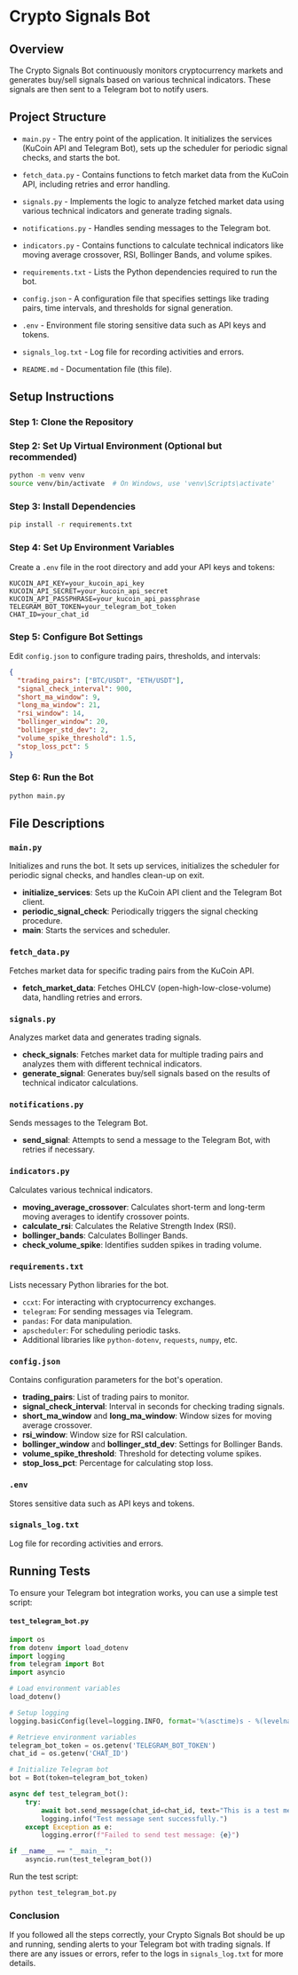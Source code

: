 # Crypto Signals Bot

## Overview

The Crypto Signals Bot continuously monitors cryptocurrency markets and generates buy/sell signals based on various technical indicators. These signals are then sent to a Telegram bot to notify users.

## Project Structure

* `main.py` - The entry point of the application. It initializes the services (KuCoin API and Telegram Bot), sets up the scheduler for periodic signal checks, and starts the bot.

* `fetch_data.py` - Contains functions to fetch market data from the KuCoin API, including retries and error handling.

* `signals.py` - Implements the logic to analyze fetched market data using various technical indicators and generate trading signals.

* `notifications.py` - Handles sending messages to the Telegram bot.

* `indicators.py` - Contains functions to calculate technical indicators like moving average crossover, RSI, Bollinger Bands, and volume spikes.

* `requirements.txt` - Lists the Python dependencies required to run the bot.

* `config.json` - A configuration file that specifies settings like trading pairs, time intervals, and thresholds for signal generation.

* `.env` - Environment file storing sensitive data such as API keys and tokens.

* `signals_log.txt` - Log file for recording activities and errors.

* `README.md` - Documentation file (this file).

## Setup Instructions

### Step 1: Clone the Repository
### Step 2: Set Up Virtual Environment (Optional but recommended)
```sh
python -m venv venv
source venv/bin/activate  # On Windows, use 'venv\Scripts\activate'
```

### Step 3: Install Dependencies
```sh
pip install -r requirements.txt
```

### Step 4: Set Up Environment Variables
Create a `.env` file in the root directory and add your API keys and tokens:
```dotenv
KUCOIN_API_KEY=your_kucoin_api_key
KUCOIN_API_SECRET=your_kucoin_api_secret
KUCOIN_API_PASSPHRASE=your_kucoin_api_passphrase
TELEGRAM_BOT_TOKEN=your_telegram_bot_token
CHAT_ID=your_chat_id
```

### Step 5: Configure Bot Settings
Edit `config.json` to configure trading pairs, thresholds, and intervals:
```json
{
  "trading_pairs": ["BTC/USDT", "ETH/USDT"],
  "signal_check_interval": 900,
  "short_ma_window": 9,
  "long_ma_window": 21,
  "rsi_window": 14,
  "bollinger_window": 20,
  "bollinger_std_dev": 2,
  "volume_spike_threshold": 1.5,
  "stop_loss_pct": 5
}
```

### Step 6: Run the Bot
```sh
python main.py
```

## File Descriptions

### `main.py`
Initializes and runs the bot. It sets up services, initializes the scheduler for periodic signal checks, and handles clean-up on exit.
- **initialize_services**: Sets up the KuCoin API client and the Telegram Bot client.
- **periodic_signal_check**: Periodically triggers the signal checking procedure.
- **main**: Starts the services and scheduler.

### `fetch_data.py`
Fetches market data for specific trading pairs from the KuCoin API.
- **fetch_market_data**: Fetches OHLCV (open-high-low-close-volume) data, handling retries and errors.

### `signals.py`
Analyzes market data and generates trading signals.
- **check_signals**: Fetches market data for multiple trading pairs and analyzes them with different technical indicators.
- **generate_signal**: Generates buy/sell signals based on the results of technical indicator calculations.

### `notifications.py`
Sends messages to the Telegram Bot.
- **send_signal**: Attempts to send a message to the Telegram Bot, with retries if necessary.

### `indicators.py`
Calculates various technical indicators.
- **moving_average_crossover**: Calculates short-term and long-term moving averages to identify crossover points.
- **calculate_rsi**: Calculates the Relative Strength Index (RSI).
- **bollinger_bands**: Calculates Bollinger Bands.
- **check_volume_spike**: Identifies sudden spikes in trading volume.

### `requirements.txt`
Lists necessary Python libraries for the bot.
- `ccxt`: For interacting with cryptocurrency exchanges.
- `telegram`: For sending messages via Telegram.
- `pandas`: For data manipulation.
- `apscheduler`: For scheduling periodic tasks.
- Additional libraries like `python-dotenv`, `requests`, `numpy`, etc.

### `config.json`
Contains configuration parameters for the bot's operation.
- **trading_pairs**: List of trading pairs to monitor.
- **signal_check_interval**: Interval in seconds for checking trading signals.
- **short_ma_window** and **long_ma_window**: Window sizes for moving average crossover.
- **rsi_window**: Window size for RSI calculation.
- **bollinger_window** and **bollinger_std_dev**: Settings for Bollinger Bands.
- **volume_spike_threshold**: Threshold for detecting volume spikes.
- **stop_loss_pct**: Percentage for calculating stop loss.

### `.env`
Stores sensitive data such as API keys and tokens.

### `signals_log.txt`
Log file for recording activities and errors.

## Running Tests
To ensure your Telegram bot integration works, you can use a simple test script:

#### `test_telegram_bot.py`
```python
import os
from dotenv import load_dotenv
import logging
from telegram import Bot
import asyncio

# Load environment variables
load_dotenv()

# Setup logging
logging.basicConfig(level=logging.INFO, format='%(asctime)s - %(levelname)s - %(message)s')

# Retrieve environment variables
telegram_bot_token = os.getenv('TELEGRAM_BOT_TOKEN')
chat_id = os.getenv('CHAT_ID')

# Initialize Telegram bot
bot = Bot(token=telegram_bot_token)

async def test_telegram_bot():
    try:
        await bot.send_message(chat_id=chat_id, text="This is a test message from your Crypto Signals Bot!")
        logging.info("Test message sent successfully.")
    except Exception as e:
        logging.error(f"Failed to send test message: {e}")

if __name__ == "__main__":
    asyncio.run(test_telegram_bot())
```

Run the test script:
```sh
python test_telegram_bot.py
```

### Conclusion
If you followed all the steps correctly, your Crypto Signals Bot should be up and running, sending alerts to your Telegram bot with trading signals. If there are any issues or errors, refer to the logs in `signals_log.txt` for more details.
